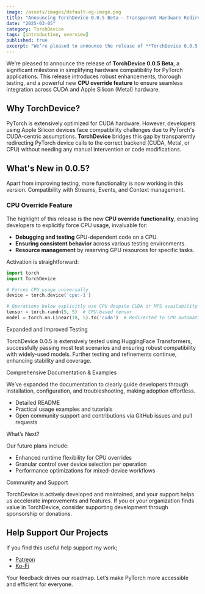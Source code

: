 ```yaml
---
image: /assets/images/default-og-image.png
title: "Announcing TorchDevice 0.0.5 Beta – Transparent Hardware Redirection for PyTorch"
date: "2025-03-05"
category: TorchDevice
tags: [introduction, overview]
published: true
excerpt: "We’re pleased to announce the release of **TorchDevice 0.0.5 Beta**, a significant milestone in simplifying hardware compatibility for PyTorch applications. This release introduces robust enhancements, thorough testing, and a powerful new **CPU override feature** to ensure seamless integration across CUDA and Apple Silicon (Metal) hardware."
---
```


We’re pleased to announce the release of **TorchDevice 0.0.5 Beta**, a significant milestone in simplifying hardware compatibility for PyTorch applications. This release introduces robust enhancements, thorough testing, and a powerful new **CPU override feature** to ensure seamless integration across CUDA and Apple Silicon (Metal) hardware.

## Why TorchDevice?

PyTorch is extensively optimized for CUDA hardware. However, developers using Apple Silicon devices face compatibility challenges due to PyTorch's CUDA-centric assumptions. **TorchDevice** bridges this gap by transparently redirecting PyTorch device calls to the correct backend (CUDA, Metal, or CPU) without needing any manual intervention or code modifications.

## What's New in 0.0.5?

Apart from improving testing, more functionality is now working in this version. Compatibility with Streams, Events, and Context management.

### CPU Override Feature
The highlight of this release is the new **CPU override functionality**, enabling developers to explicitly force CPU usage, invaluable for:

- **Debugging and testing** GPU-dependent code on a CPU.
- **Ensuring consistent behavior** across various testing environments.
- **Resource management** by reserving GPU resources for specific tasks.

Activation is straightforward:
```python
import torch
import TorchDevice

# Forces CPU usage universally
device = torch.device('cpu:-1')

# Operations below explicitly use CPU despite CUDA or MPS availability
tensor = torch.randn(5, 5)  # CPU-based tensor
model = torch.nn.Linear(10, 5).to('cuda')  # Redirected to CPU automatically
```

Expanded and Improved Testing

TorchDevice 0.0.5 is extensively tested using HuggingFace Transformers, successfully passing most test scenarios and ensuring robust compatibility with widely-used models. Further testing and refinements continue, enhancing stability and coverage.

Comprehensive Documentation & Examples

We’ve expanded the documentation to clearly guide developers through installation, configuration, and troubleshooting, making adoption effortless.
  - Detailed README
  - Practical usage examples and tutorials
  - Open community support and contributions via GitHub issues and pull requests

What’s Next?

Our future plans include:
  - Enhanced runtime flexibility for CPU overrides
  - Granular control over device selection per operation
  - Performance optimizations for mixed-device workflows

Community and Support

TorchDevice is actively developed and maintained, and your support helps us accelerate improvements and features. If you or your organization finds value in TorchDevice, consider supporting development through sponsorship or donations.

## Help Support Our Projects

If you find this useful help support my work;
  - [Patreon](https://patreon.com/unixwzrd)
  - [Ko-Fi](https://ko-fi.com/unixwzrd)

Your feedback drives our roadmap. Let’s make PyTorch more accessible and efficient for everyone.